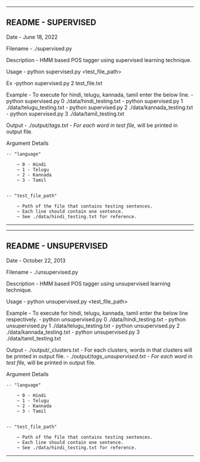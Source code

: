 --------------------------------------------------------------------------
README - SUPERVISED
--------------------------------------------------------------------------


Date		- June 18, 2022

Filename	 	- ./supervised.py

Description	- HMM based POS tagger using supervised learning technique.

Usage		- python supervised.py <language> <test_file_path> 

Ex 			-python supervised.py 2 test_file.txt
	
Example		- To execute for hindi, telugu, kannada, tamil enter the below line.
		- python supervised.py 0 ./data/hindi_testing.txt
		- python supervised.py 1 ./data/telugu_testing.txt
		- python supervised.py 2 ./data/kannada_testing.txt
		- python supervised.py 3 ./data/tamil_testing.txt

Output		- ./output/<language>_tags.txt
		- For each word in test file, <word>_<tag> will be printed in output file.

Argument Details

	-- "language" 

		~ 0 - Hindi
 		~ 1 - Telugu
 		~ 2 - Kannada
 		~ 3 - Tamil


	-- "test_file_path"

		~ Path of the file that contains testing sentences.
		~ Each line should contain one sentence.
		~ See ./data/hindi_testing.txt for reference.


--------------------------------------------------------------------------


--------------------------------------------------------------------------
README - UNSUPERVISED
--------------------------------------------------------------------------


Date		- October 22, 2013

Filename	 	- ./unsupervised.py

Description	- HMM based POS tagger using unsupervised learning technique.

Usage		- python unsupervised.py <language> <test_file_path> 
	
Example		- To execute for hindi, telugu, kannada, tamil enter the below line respectively.
		- python unsupervised.py 0 ./data/hindi_testing.txt
		- python unsupervised.py 1 ./data/telugu_testing.txt
		- python unsupervised.py 2 ./data/kannada_testing.txt
		- python unsupervised.py 3 ./data/tamil_testing.txt

Output		- ./output/<language>_clusters.txt
		- For each clusters, words in that clusters will be printed in output file.
		- ./output/<language>_tags_unsupervised.txt
		- For each word in test file, <word>_<tag> will be	printed in output file.

Argument Details

	-- "language" 

		~ 0 - Hindi
 		~ 1 - Telugu
 		~ 2 - Kannada
 		~ 3 - Tamil


	-- "test_file_path"

		~ Path of the file that contains testing sentences.
		~ Each line should contain one sentence.
		~ See ./data/hindi_testing.txt for reference.


--------------------------------------------------------------------------